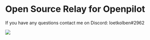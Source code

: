 # Open Source Relay for Openpilot

If you have any questions contact me on Discord: loetkolben#2962

![](./docs/topview.png)
